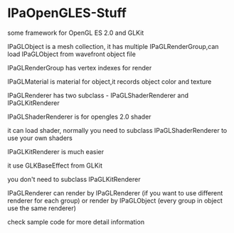 IPaOpenGLES-Stuff
=================

some framework for OpenGL ES 2.0 and GLKit


IPaGLObject is a mesh collection, it has multiple IPaGLRenderGroup,can load IPaGLObject from wavefront object file

IPaGLRenderGroup has vertex indexes for render

IPaGLMaterial is material for object,it records object color and texture

IPaGLRenderer has two subclass - IPaGLShaderRenderer and IPaGLKitRenderer

IPaGLShaderRenderer is for opengles 2.0 shader

it can load shader, normally you need to subclass IPaGLShaderRenderer to use your own shaders

IPaGLKitRenderer is much easier

it use GLKBaseEffect from GLKit

you don't need to subclass IPaGLKitRenderer

IPaGLRenderer can render by IPaGLRenderer (if you want to use different renderer for each group) or render by IPaGLObject (every group in object use the same renderer)




check sample code for more detail information
